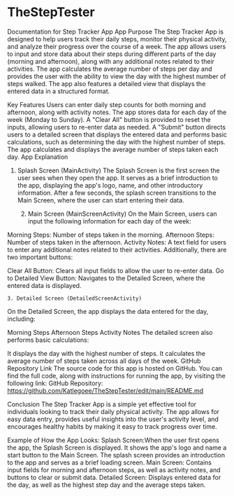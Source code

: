 # TheStepTester
Documentation for Step Tracker App
App Purpose
The Step Tracker App is designed to help users track their daily steps, monitor their physical activity, and analyze their progress over the course of a week. The app allows users to input and store data about their steps during different parts of the day (morning and afternoon), along with any additional notes related to their activities. The app calculates the average number of steps per day and provides the user with the ability to view the day with the highest number of steps walked. The app also features a detailed view that displays the entered data in a structured format.

Key Features
Users can enter daily step counts for both morning and afternoon, along with activity notes.
The app stores data for each day of the week (Monday to Sunday).
A "Clear All" button is provided to reset the inputs, allowing users to re-enter data as needed.
A "Submit" button directs users to a detailed screen that displays the entered data and performs basic calculations, such as determining the day with the highest number of steps.
The app calculates and displays the average number of steps taken each day.
App Explanation
1.	Splash Screen (MainActivity)
The Splash Screen is the first screen the user sees when they open the app. It serves as a brief introduction to the app, displaying the app's logo, name, and other introductory information. After a few seconds, the splash screen transitions to the Main Screen, where the user can start entering their data.

    2.   Main Screen (MainScreenActivity)
On the Main Screen, users can input the following information for each day of the week:

Morning Steps: Number of steps taken in the morning.
Afternoon Steps: Number of steps taken in the afternoon.
Activity Notes: A text field for users to enter any additional notes related to their activities.
Additionally, there are two important buttons:

Clear All Button: Clears all input fields to allow the user to re-enter data.
Go to Detailed View Button: Navigates to the Detailed Screen, where the entered data is displayed.

    3. Detailed Screen (DetailedScreenActivity)
On the Detailed Screen, the app displays the data entered for the day, including:

Morning Steps
Afternoon Steps
Activity Notes
The detailed screen also performs basic calculations:

It displays the day with the highest number of steps.
It calculates the average number of steps taken across all days of the week.
GitHub Repository Link
The source code for this app is hosted on GitHub. You can find the full code, along with instructions for running the app, by visiting the following link:
GitHub Repository: https://github.com/Katlegoee/TheStepTester/edit/main/README.md

Conclusion
The Step Tracker App is a simple yet effective tool for individuals looking to track their daily physical activity. The app allows for easy data entry, provides useful insights into the user's activity level, and encourages healthy habits by making it easy to track progress over time.

Example of How the App Looks:
Splash Screen:When the user first opens the app, the Splash Screen is displayed. It shows the app's logo and name a start button to the Main Screen. The splash screen provides an introduction to the app and serves as a brief loading screen.
Main Screen: Contains input fields for morning and afternoon steps, as well as activity notes, and buttons to clear or submit data.
Detailed Screen: Displays entered data for the day, as well as the highest step day and the average steps taken.

